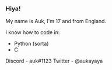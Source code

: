 ### Hiya!

My name is Auk, I'm 17 and from England.

I know how to code in:
  -  Python (sorta)
  -  C


Discord - auk#1123
Twitter - @aukayaya


